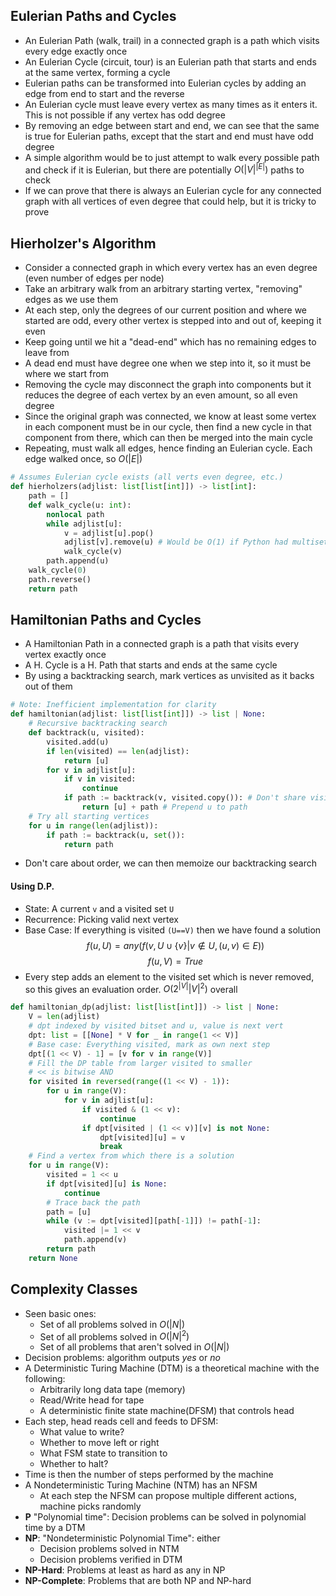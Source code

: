 ## Eulerian Paths and Cycles
- An Eulerian Path (walk, trail) in a connected graph is a path which visits every edge exactly once
- An Eulerian Cycle (circuit, tour) is an Eulerian path that starts and ends at the same vertex, forming a cycle
- Eulerian paths can be transformed into Eulerian cycles by adding an edge from end to start and the reverse
- An Eulerian cycle must leave every vertex as many times as it enters it. This is not possible if any vertex has odd degree
- By removing an edge between start and end, we can see that the same is true for Eulerian paths, except that the start and end must have odd degree
- A simple algorithm would be to just attempt to walk every possible path and check if it is Eulerian, but there are potentially $O(|V|^{|E|})$ paths to check
- If we can prove that there is always an Eulerian cycle for any connected graph with all vertices of even degree that could help, but it is tricky to prove

## Hierholzer's Algorithm
- Consider a connected graph in which every vertex has an even degree (even number of edges per node)
- Take an arbitrary walk from an arbitrary starting vertex, "removing" edges as we use them
- At each step, only the degrees of our current position and where we started are odd, every other vertex is stepped into and out of, keeping it even
- Keep going until we hit a "dead-end" which has no remaining edges to leave from
- A dead end must have degree one when we step into it, so it must be where we start from
- Removing the cycle may disconnect the graph into components but it reduces the degree of each vertex by an even amount, so all even degree
- Since the original graph was connected, we know at least some vertex in each component must be in our cycle, then find a new cycle in that component from there, which can then be merged into the main cycle
- Repeating, must walk all edges, hence finding an Eulerian cycle. Each edge walked once, so $O(|E|)$ 
```python
# Assumes Eulerian cycle exists (all verts even degree, etc.)
def hierholzers(adjlist: list[list[int]]) -> list[int]:
	path = []
	def walk_cycle(u: int):
		nonlocal path
		while adjlist[u]:
			v = adjlist[u].pop()
			adjlist[v].remove(u) # Would be O(1) if Python had multisets
			walk_cycle(v)
		path.append(u)
	walk_cycle(0)
	path.reverse()
	return path
```

## Hamiltonian Paths and Cycles
- A Hamiltonian Path in a connected graph is a path that visits every vertex exactly once
- A H. Cycle is a H. Path that starts and ends at the same cycle
- By using a backtracking search, mark vertices as unvisited as it backs out of them
```python
# Note: Inefficient implementation for clarity
def hamiltonian(adjlist: list[list[int]]) -> list | None:
	# Recursive backtracking search
	def backtrack(u, visited):
		visited.add(u)
		if len(visited) == len(adjlist):
			return [u]
		for v in adjlist[u]:
			if v in visited:
				continue
			if path := backtrack(v, visited.copy()): # Don't share visited
				return [u] + path # Prepend u to path
	# Try all starting vertices
	for u in range(len(adjlist)):
		if path := backtrack(u, set()):
			return path 
```
- Don't care about order, we can then memoize our backtracking search
#### Using D.P.
- State: A current `v` and a visited set `U`
- Recurrence: Picking valid next vertex
- Base Case: If everything is visited `(U==V)` then we have found a solution
$$f(u,U) = any(f(v,U\cup\{v\}|v\notin U,(u,v) \in E))$$
$$f(u,V) = True$$
- Every step adds an element to the visited set which is never removed, so this gives an evaluation order. 
$O(2^{|V|}|V|^2)$ overall
```python
def hamiltonian_dp(adjlist: list[list[int]]) -> list | None:
	V = len(adjlist)
	# dpt indexed by visited bitset and u, value is next vert
	dpt: list = [[None] * V for _ in range(1 << V)]
	# Base case: Everything visited, mark as own next step
	dpt[(1 << V) - 1] = [v for v in range(V)]
	# Fill the DP table from larger visited to smaller
	# << is bitwise AND
	for visited in reversed(range((1 << V) - 1)):
		for u in range(V):
			for v in adjlist[u]:
				if visited & (1 << v):
					continue
				if dpt[visited | (1 << v)][v] is not None:
					dpt[visited][u] = v
					break
	# Find a vertex from which there is a solution
	for u in range(V):
		visited = 1 << u
		if dpt[visited][u] is None:
			continue
		# Trace back the path
		path = [u]
		while (v := dpt[visited][path[-1]]) != path[-1]:
			visited |= 1 << v
			path.append(v)
		return path
	return None
```
## Complexity Classes
- Seen basic ones:
	- Set of all problems solved in $O(|N|)$
	- Set of all problems solved in $O(|N|^2)$
	- Set of all problems that aren't solved in $O(|N|)$
- Decision problems: algorithm outputs *yes* or *no*
- A Deterministic Turing Machine (DTM) is a theoretical machine with the following:
	- Arbitrarily long data tape (memory)
	- Read/Write head for tape
	- A deterministic finite state machine(DFSM) that controls head
- Each step, head reads cell and feeds to DFSM:
	- What value to write?
	- Whether to move left or right
	- What FSM state to transition to
	- Whether to halt?
- Time is then the number of steps performed by the machine
- A Nondeterministic Turing Machine (NTM) has an NFSM
	- At each step the NFSM can propose multiple different actions, machine picks randomly
- **P** "Polynomial time": Decision problems can be solved in polynomial time by a DTM
- **NP**: "Nondeterministic Polynomial Time": either
	- Decision problems solved in NTM
	- Decision problems verified in DTM
- **NP-Hard**: Problems at least as hard as any in NP
- **NP-Complete**: Problems that are both NP and NP-hard